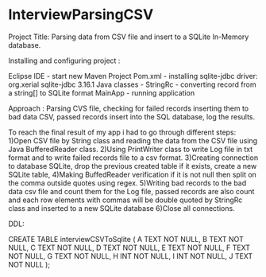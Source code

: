 # InterviewParsingCSV
Project Title:
Parsing data from CSV file and insert to a SQLite In-Memory database. 

Installing and configuring project :

Eclipse IDE - start new Maven Project
Pom.xml - installing sqlite-jdbc driver:
	<dependency>
 		<groupId>org.xerial</groupId>
 		<artifactId>sqlite-jdbc</artifactId>
 		<version>3.16.1</version>
 	</dependency>
Java classes - StringRc - converting record from a string[] to SQLite format
	       MainApp - running application

Approach : 
Parsing CVS file, checking for failed records inserting them to bad data CSV, passed records insert into the SQL database, log the results.

To reach the final result of my app i had to go through different steps:
1)Open CSV file by String class and reading the data from the CSV file using Java BufferedReader class.
2)Using PrintWriter class to write Log file in txt format and to write failed records file to a csv format.
3)Creating connection to database SQLite, drop the previous created table if it exists, create a new SQLite table,
4)Making BuffedReader verification if it is not null then split on the comma outside quotes using regex.
5)Writing bad records to the bad data csv file and count them for the Log file,
  passed records are also count and each row elements with commas will be double quoted by StringRc class and inserted to a new SQLite database 
6)Close all connections.

DDL:

CREATE TABLE interviewCSVToSqlite (
    A TEXT NOT NULL,
    B TEXT NOT NULL,
    C TEXT NOT NULL,
    D TEXT NOT NULL,
    E TEXT NOT NULL,
    F TEXT NOT NULL,
    G TEXT NOT NULL,
    H INT  NOT NULL,
    I INT  NOT NULL,
    J TEXT NOT NULL
);
